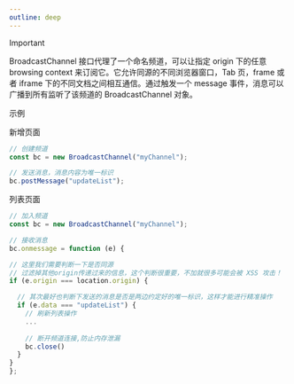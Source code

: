 ```yaml
---
outline: deep
---
```

> [!IMPORTANT]
> BroadcastChannel 接口代理了一个命名频道，可以让指定 origin 下的任意 browsing context 来订阅它。它允许同源的不同浏览器窗口，Tab 页，frame 或者 iframe 下的不同文档之间相互通信。通过触发一个 message 事件，消息可以广播到所有监听了该频道的 BroadcastChannel 对象。

示例

新增页面
```js
// 创建频道
const bc = new BroadcastChannel("myChannel");

// 发送消息，消息内容为唯一标识
bc.postMessage("updateList");
```
列表页面

```js
// 加入频道
const bc = new BroadcastChannel("myChannel");

// 接收消息
bc.onmessage = function (e) {

// 这里我们需要判断一下是否同源
// 过滤掉其他origin传递过来的信息，这个判断很重要，不加就很多可能会被 XSS 攻击！
if (e.origin === location.origin) {

  // 其次最好也判断下发送的消息是否是两边约定好的唯一标识，这样才能进行精准操作
  if (e.data === "updateList") {
    // 刷新列表操作
    ...
    
    // 断开频道连接,防止内存泄漏
    bc.close()
  }
}
};

```